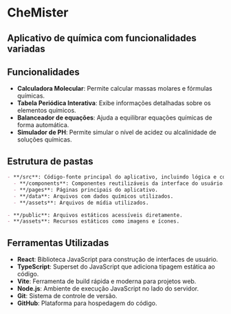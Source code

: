 # CheMister
## Aplicativo de química com funcionalidades variadas

## Funcionalidades

- **Calculadora Molecular**: Permite calcular massas molares e fórmulas químicas.
- **Tabela Periódica Interativa**: Exibe informações detalhadas sobre os elementos químicos.
- **Balanceador de equações**: Ajuda a equilibrar equações químicas de forma automática.
- **Simulador de PH**: Permite simular o nível de acidez ou alcalinidade de soluções químicas.

## Estrutura de pastas
```markdown
- **/src**: Código-fonte principal do aplicativo, incluindo lógica e componentes.
  - **/components**: Componentes reutilizáveis da interface do usuário.
  - **/pages**: Páginas principais do aplicativo.
  - **/data**: Arquivos com dados químicos utilizados.
  - **/assets**: Arquivos de mídia utilizados.

- **/public**: Arquivos estáticos acessíveis diretamente.
- **/assets**: Recursos estáticos como imagens e ícones.
```
## Ferramentas Utilizadas

- **React**: Biblioteca JavaScript para construção de interfaces de usuário.
- **TypeScript**: Superset do JavaScript que adiciona tipagem estática ao código.
- **Vite**: Ferramenta de build rápida e moderna para projetos web.
- **Node.js**: Ambiente de execução JavaScript no lado do servidor.
- **Git**: Sistema de controle de versão.
- **GitHub**: Plataforma para hospedagem do código.
